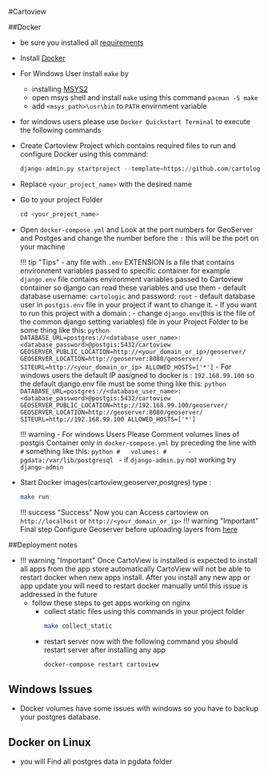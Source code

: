 #Cartoview

##Docker
- be sure you installed all [requirements](installation.md#installation-requirements)
- Install [Docker][11]
- For Windows User install ```make``` by
	- installing [MSYS2](http://www.msys2.org/)
	- open msys shell and install ```make``` using this command ```pacman -S make```
	- add ```<msys_path>\usr\bin``` to ```PATH``` envirnment variable
- for windows users please use ```Docker Quickstart Terminal``` to execute the following commands
- Create Cartoview Project which contains required files to run and configure Docker using this command:

	``` python
	django-admin.py startproject --template=https://github.com/cartologic/cartoview-project-template/archive/master.zip --name django.env,uwsgi.ini,.bowerrc,server.py <your_project_name>
	```

- Replace ```<your_project_name>``` with the desired name

- Go to your project Folder

	 ``` python
	 cd <your_project_name>
	 ```

- Open ```docker-compose.yml``` and Look at the port numbers for GeoServer and Postges and change the number before the ```:``` this will be the port on your machine

	!!! tip "Tips"
			- any file with ```.env``` EXTENSION Is a file that contains environment variables passed to specific container for example ```django.env``` file contains environment variables passed to Cartoview container so django can read these variables and use them
			- default database username: ```cartologic``` and password: ```root```
			- default database user in ```postgis.env``` file in your project if want to change it.
			- If you want to run this project with a domain :
				- change ```django.env```(this is the file of the common django setting variables) file in your Project Folder to be some thing like this:
					``` python
					DATABASE_URL=postgres://<database_user_name>:<database_password>@postgis:5432/cartoview
					GEOSERVER_PUBLIC_LOCATION=http://<your_domain_or_ip>/geoserver/
					GEOSERVER_LOCATION=http://geoserver:8080/geoserver/
					SITEURL=http://<your_domain_or_ip>
					ALLOWED_HOSTS=['*']
					```
			- For windows users the default IP aasigned to docker is : ```192.168.99.100``` so the default django.env file must be some thing like this:
				``` python
				DATABASE_URL=postgres://<database_user_name>:<database_password>@postgis:5432/cartoview
				GEOSERVER_PUBLIC_LOCATION=http://192.168.99.100/geoserver/
				GEOSERVER_LOCATION=http://geoserver:8080/geoserver/
				SITEURL=http://192.168.99.100
				ALLOWED_HOSTS=['*']
				```

	!!! warning
		- For windows Users Please Comment volumes lines of postgis Container only in ```docker-compose.yml``` by preceding the line with ```#``` something like this:
			```python
				#   volumes:
				#      - pgdata:/var/lib/postgresql
			```
		- if ```django-admin.py``` not working try ```django-admin```


- Start Docker images(cartoview,geoserver,postgres) type :

	``` sh
	make run
	```


	!!! success "Success"
		Now you can Access cartoview on ```http://localhost``` or ```http://<your_domain_or_ip>```
	!!! warning "Important"
		Final step Configure Geoserver before uploading layers from [here](http://docs.geonode.org/en/master/tutorials/admin/geoserver_geonode_security/#geoserver-security-backend)

##Deployment notes

- !!! warning "Important"
	Once CartoView is installed is expected to install all apps from the app store automatically
	CartoView will not be able to restart docker when new apps install.
	After you install any new app or app update you will need to restart docker manually until this issue is addressed in the future
	- follow these steps to get apps working on nginx
		- collect static files using this commands in your project folder
			``` sh
			make collect_static
			```
		- restart server now with the following command you should restart server after installing any app
			``` sh
			docker-compose restart cartoview
			```
## Windows Issues
- Docker volumes have some issues  with windows so you have to backup your postgres database.

## Docker on Linux
- you will Find all postgres data in pgdata folder

[1]: https://github.com/GeoNode/geonode
[2]: http://www.cartoview.org
[3]: http://demo.cartoview.net
[4]: https://pypi.python.org/pypi/cartoview
[5]: https://github.com/cartologic/cartoview/issues
[6]: http://cartoview.org/app/cartoview_map_viewer/
[7]: http://cartoview.org/app/cartoview_feature_list/
[8]: http://cartoview.org/app/cartoview_geonode_viewer/
[9]: https://twitter.com/ahmednosman
[10]: https://twitter.com/cartoview
[11]: https://www.docker.com/products/docker
